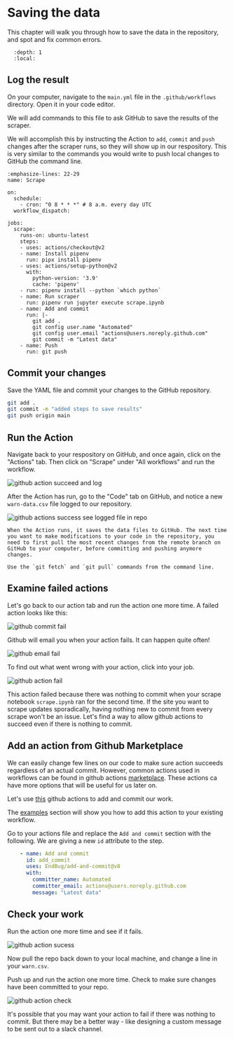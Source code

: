 ```{include} _templates/nav.html
```

# Saving the data

This chapter will walk you through how to save the data in the repository, and spot and fix common errors.  

```{contents} Sections
  :depth: 1
  :local:
```

## Log the result

On your computer, navigate to the `main.yml` file in the `.github/workflows` directory. Open it in your code editor. 

We will add commands to this file to ask GitHub to save the results of the scraper. 

We will accomplish this by instructing the Action to `add`, `commit` and `push` changes after the scraper runs, so they will show up in our respository. This is very similar to the commands you would write to push local changes to GitHub the command line.

```{code-block} yaml
:emphasize-lines: 22-29
name: Scrape

on:
  schedule:
    - cron: "0 8 * * *" # 8 a.m. every day UTC
  workflow_dispatch:

jobs:
  scrape:
    runs-on: ubuntu-latest
    steps:
    - uses: actions/checkout@v2
    - name: Install pipenv
      run: pipx install pipenv
    - uses: actions/setup-python@v2
      with:
        python-version: '3.9'
        cache: 'pipenv'
    - run: pipenv install --python `which python`
    - name: Run scraper
      run: pipenv run jupyter execute scrape.ipynb
    - name: Add and commit	
      run: |-	
        git add .	
        git config user.name "Automated"	
        git config user.email "actions@users.noreply.github.com"	
        git commit -m "Latest data" 	
    - name: Push	
      run: git push
```

## Commit your changes

Save the YAML file and commit your changes to the GitHub repository.

```bash
git add .
git commit -m "added steps to save results"
git push origin main
```

## Run the Action

Navigate back to your respository on GitHub, and once again, click on the "Actions" tab. Then click on "Scrape" under "All workflows" and run the workflow. 

![github action succeed and log](./_static/actions-save-and-log.png)

After the Action has run, go to the "Code" tab on GitHub, and notice a new `warn-data.csv` file logged to our repository.

![github actions success see logged file in repo](./_static/actions-success-final.png)

```{note}
When the Action runs, it saves the data files to GitHub. The next time you want to make modifications to your code in the repository, you need to first pull the most recent changes from the remote branch on GitHub to your computer, before committing and pushing anymore changes. 

Use the `git fetch` and `git pull` commands from the command line.
```

## Examine failed actions

Let's go back to our action tab and run the action one more time.
A failed action looks like this:

![github commit fail](./_static/commit1.png)

Github will email you when your action fails. It can happen quite often!

![github email fail](./_static/commit2.png)

To find out what went wrong with your action, click into your job. 

![github action fail](./_static/commit3.png)

This action failed because there was nothing to commit when your scrape notebook `scrape.ipynb` ran for the second time. 
If the site you want to scrape updates sporadically, having nothing new to commit from every scrape won't be an issue. Let's find a way to allow github actions to succeed even if there is nothing to commit. 

## Add an action from Github Marketplace

We can easily change few lines on our code to make sure action succeeds regardless of an actual commit. However, common actions used in workflows can be found in github actions [marketplace](https://github.com/marketplace?type=actions). These actions ca  have more options that will be useful for us later on.

Let's use [this](https://github.com/marketplace/actions/add-commit) github actions to add and commit our work. 

The [examples](https://github.com/marketplace/actions/add-commit#examples) section will show you how to add this action to your existing workflow. 

Go to your actions file and replace the `Add and commit` section with the following. We are giving a new `id` attribute to the step.

```yaml
    - name: Add and commit
      id: add_commit
      uses: EndBug/add-and-commit@v8
      with:
        committer_name: Automated
        committer_email: actions@users.noreply.github.com
        message: "Latest data"
```

## Check your work

Run the action one more time and see if it fails. 

![github action sucess](./_static/commit4-copy.png)

Now pull the repo back down to your local machine, and change a line in your `warn.csv`. 

Push up and run the action one more time. Check to make sure changes have been committed to your repo.

![github action check](./_static/commit5.png)

It's possible that you may want your action to fail if there was nothing to commit. But there may be a better way - like designing a custom message to be sent out to a slack channel. 

